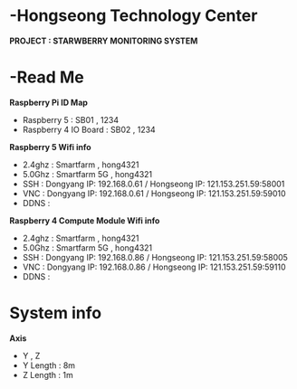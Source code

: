 # -Hongseong Technology Center 
**PROJECT : STARWBERRY MONITORING SYSTEM**

# -Read Me
**Raspberry Pi ID Map**
- Raspberry 5 : SB01 , 1234
- Raspberry 4 IO Board : SB02 , 1234

**Raspberry 5 Wifi info**
- 2.4ghz : Smartfarm , hong4321
- 5.0Ghz : Smartfarm 5G , hong4321
- SSH : Dongyang IP: 192.168.0.61 / Hongseong IP: 121.153.251.59:58001
- VNC : Dongyang IP: 192.168.0.61 / Hongseong IP: 121.153.251.59:59010
- DDNS :

**Raspberry 4 Compute Module Wifi info**
- 2.4ghz : Smartfarm , hong4321
- 5.0Ghz : Smartfarm 5G , hong4321
- SSH : Dongyang IP: 192.168.0.86 / Hongseong IP: 121.153.251.59:58005
- VNC : Dongyang IP: 192.168.0.86 / Hongseong IP: 121.153.251.59:59110
- DDNS :

# System info 
**Axis**
- Y , Z 
- Y Length : 8m
- Z Length : 1m
